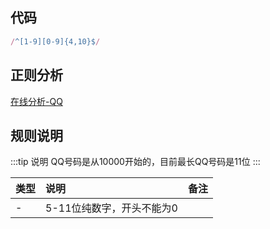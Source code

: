 ## 代码
``` js
/^[1-9][0-9]{4,10}$/
```

## 正则分析
[在线分析-QQ](https://regexper.com/?#%2F%5E%5B1-9%5D%5B0-9%5D%7B4%2C10%7D%24%2F "在线分析-QQ")


## 规则说明
:::tip 说明
QQ号码是从10000开始的，目前最长QQ号码是11位
:::

| 类型 | 说明                      | 备注 |
| :--- | :------------------------ | :--- |
| -    | 5-11位纯数字，开头不能为0 |      |

